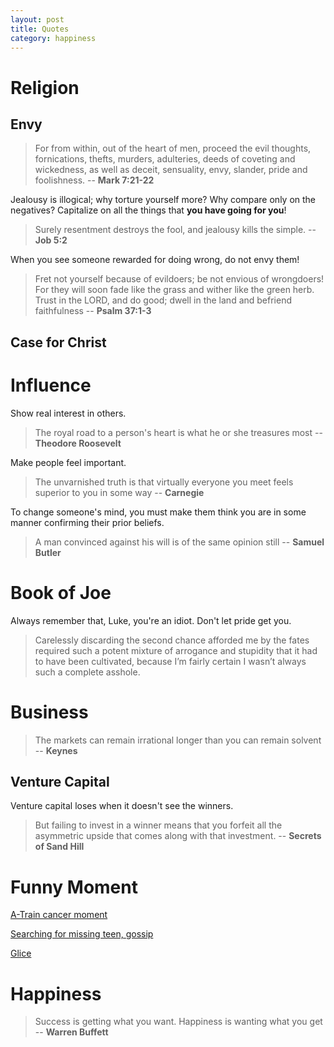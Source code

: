```yaml
---
layout: post 
title: Quotes 
category: happiness
---
```


# Religion 

## Envy 

> For from within, out of the heart of men, proceed the evil thoughts, fornications, thefts, murders, adulteries, deeds of coveting and wickedness, as well as deceit, sensuality, envy, slander, pride and foolishness.
> -- **Mark 7:21-22**

Jealousy is illogical; why torture yourself more?  Why compare only on the negatives?  Capitalize on all the things that **you have going for you**!

> Surely resentment destroys the fool, and jealousy kills the simple.
> -- **Job 5:2** 

When you see someone rewarded for doing wrong, do not envy them! 

> Fret not yourself because of evildoers; be not envious of wrongdoers! For they will soon fade like the grass and wither like the green herb. Trust in the LORD, and do good; dwell in the land and befriend faithfulness
> -- **Psalm 37:1-3**

## Case for Christ 




# Influence 

Show real interest in others.

> The royal road to a person's heart is what he or she treasures most
> -- **Theodore Roosevelt** 

Make people feel important.

> The unvarnished truth is that virtually everyone you meet feels superior to you in some way 
> -- **Carnegie** 

To change someone's mind, you must make them think you are in some manner confirming their prior beliefs. 

> A man convinced against his will is of the same opinion still 
> -- **Samuel Butler** 


# Book of Joe 

Always remember that, Luke, you're an idiot.  Don't let pride get you.  

> Carelessly discarding the second chance afforded me by the fates required such a potent mixture of arrogance and stupidity that it had to have been cultivated, because I’m fairly certain I wasn’t always such a complete asshole.



# Business

> The markets can remain irrational longer than you can remain solvent 
> -- **Keynes**

## Venture Capital

Venture capital loses when it doesn't see the winners.

> But failing to invest in a winner means that you forfeit all the asymmetric upside that comes along with that investment.
> -- **Secrets of Sand Hill**  

# Funny Moment

[A-Train cancer moment](https://www.youtube.com/watch?v=l5czdDuQ5Kw)

[Searching for missing teen, gossip](https://www.youtube.com/watch?v=XUT8ec24anM&feature=youtu.be)

[Glice](https://www.youtube.com/watch?v=bAq1V6WAE8M&feature=youtu.be)

# Happiness 


> Success is getting what you want. Happiness is wanting what you get
> -- **Warren Buffett**